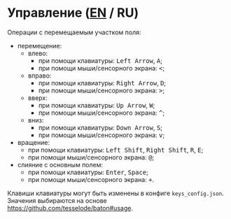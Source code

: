 # Управление ([EN](controls.md) / RU)

Операции с перемещаемым участком поля:

- перемещение:
  - влево:
    - при помощи клавиатуры: <kbd>Left Arrow</kbd>, <kbd>A</kbd>;
    - при помощи мыши/сенсорного экрана: <kbd><</kbd>;
  - вправо:
    - при помощи клавиатуры: <kbd>Right Arrow</kbd>, <kbd>D</kbd>;
    - при помощи мыши/сенсорного экрана: <kbd>></kbd>;
  - вверх:
    - при помощи клавиатуры: <kbd>Up Arrow</kbd>, <kbd>W</kbd>;
    - при помощи мыши/сенсорного экрана: <kbd>^</kbd>;
  - вниз:
    - при помощи клавиатуры: <kbd>Down Arrow</kbd>, <kbd>S</kbd>;
    - при помощи мыши/сенсорного экрана: <kbd>v</kbd>;
- вращение:
  - при помощи клавиатуры: <kbd>Left Shift</kbd>, <kbd>Right Shift</kbd>, <kbd>R</kbd>, <kbd>E</kbd>;
  - при помощи мыши/сенсорного экрана: <kbd>@</kbd>;
- слияние с основным полем:
  - при помощи клавиатуры: <kbd>Enter</kbd>, <kbd>Space</kbd>;
  - при помощи мыши/сенсорного экрана: <kbd>+</kbd>.

Клавиши клавиатуры могут быть изменены в конфиге `keys_config.json`. Значения выбираются на основе https://github.com/tesselode/baton#usage.

